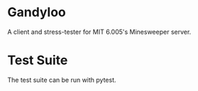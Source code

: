 Gandyloo
========

A client and stress-tester for MIT 6.005's Minesweeper server.

# Test Suite
The test suite can be run with pytest.
